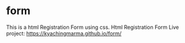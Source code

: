 # form
This is a html Registration Form using css.
Html Registration Form Live project: https://kyachingmarma.github.io/form/

